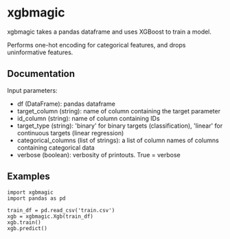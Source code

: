 # xgbmagic
xgbmagic takes a pandas dataframe and uses XGBoost to train a model.

Performs one-hot encoding for categorical features, and drops uninformative features.

## Documentation
Input parameters:
* df (DataFrame): pandas dataframe
* target_column (string): name of column containing the target parameter
* id_column (string): name of column containing IDs
* target_type (string): 'binary' for binary targets (classification), 'linear' for continuous targets (linear regression)
* categorical_columns (list of strings): a list of column names of columns containing categorical data
* verbose (boolean): verbosity of printouts. True = verbose


## Examples
```
import xgbmagic
import pandas as pd

train_df = pd.read_csv('train.csv')
xgb = xgbmagic.Xgb(train_df)
xgb.train()
xgb.predict()
```
